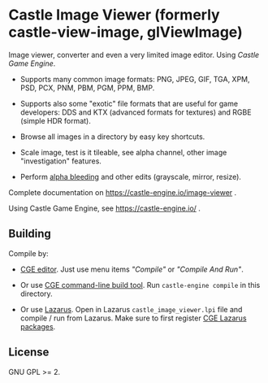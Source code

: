 # Castle Image Viewer (formerly castle-view-image, glViewImage)

Image viewer, converter and even a very limited image editor. Using _Castle Game Engine_.

- Supports many common image formats: PNG, JPEG, GIF, TGA, XPM, PSD, PCX, PNM, PBM, PGM, PPM, BMP.

- Supports also some "exotic" file formats that are useful for game developers: DDS and KTX (advanced formats for textures) and RGBE (simple HDR format).

- Browse all images in a directory by easy key shortcuts.

- Scale image, test is it tileable, see alpha channel, other image "investigation" features.

- Perform [alpha bleeding](https://castle-engine.io/manual_alpha_bleeding.php) and other edits (grayscale, mirror, resize).

Complete documentation on https://castle-engine.io/image-viewer .

Using Castle Game Engine, see https://castle-engine.io/ .

## Building

Compile by:

- [CGE editor](https://castle-engine.io/editor). Just use menu items _"Compile"_ or _"Compile And Run"_.

- Or use [CGE command-line build tool](https://castle-engine.io/build_tool). Run `castle-engine compile` in this directory.

- Or use [Lazarus](https://www.lazarus-ide.org/). Open in Lazarus `castle_image_viewer.lpi` file and compile / run from Lazarus. Make sure to first register [CGE Lazarus packages](https://castle-engine.io/lazarus).

## License

GNU GPL >= 2.
